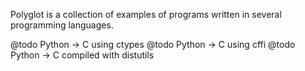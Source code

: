 Polyglot is a collection of examples of programs written in several programming languages.


@todo Python -> C using ctypes
@todo Python -> C using cffi
@todo Python -> C compiled with distutils

